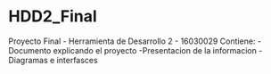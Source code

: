 # HDD2_Final
Proyecto Final - Herramienta de Desarrollo 2 - 16030029
Contiene:
  -Documento explicando el proyecto
  -Presentacion de la informacion
  -Diagramas e interfasces
